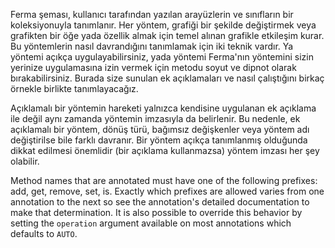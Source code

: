 Ferma şeması, kullanıcı tarafından yazılan arayüzlerin ve sınıfların bir koleksiyonuyla tanımlanır. Her yöntem, grafiği bir şekilde değiştirmek veya grafikten bir öğe yada özellik almak için temel alınan grafikle etkileşim kurar. Bu yöntemlerin nasıl davrandığını tanımlamak için iki teknik vardır. Ya yöntemi açıkça uygulayabilirsiniz, yada yöntemi Ferma'nın yöntemini sizin yerinize uygulamasına izin vermek için metodu soyut ve dipnot olarak bırakabilirsiniz. Burada size sunulan ek açıklamaları ve nasıl çalıştığını birkaç örnekle birlikte tanımlayacağız.

Açıklamalı bir yöntemin hareketi yalnızca kendisine uygulanan ek açıklama ile değil aynı zamanda yöntemin imzasıyla da belirlenir. Bu nedenle, ek açıklamalı bir yöntem, dönüş türü, bağımsız değişkenler veya yöntem adı değiştirilse bile farklı davranır. Bir yöntem açıkça tanımlanmış olduğunda dikkat edilmesi önemlidir (bir açıklama kullanmazsa) yöntem imzası her şey olabilir.

Method names that are annotated must have one of the following prefixes: add, get, remove, set, is. Exactly which prefixes are allowed varies from one annotation to the next so see the annotation's detailed documentation to make that determination. It is also possible to override this behavior by setting the `operation` argument available on most annotations which defaults to `AUTO`.
